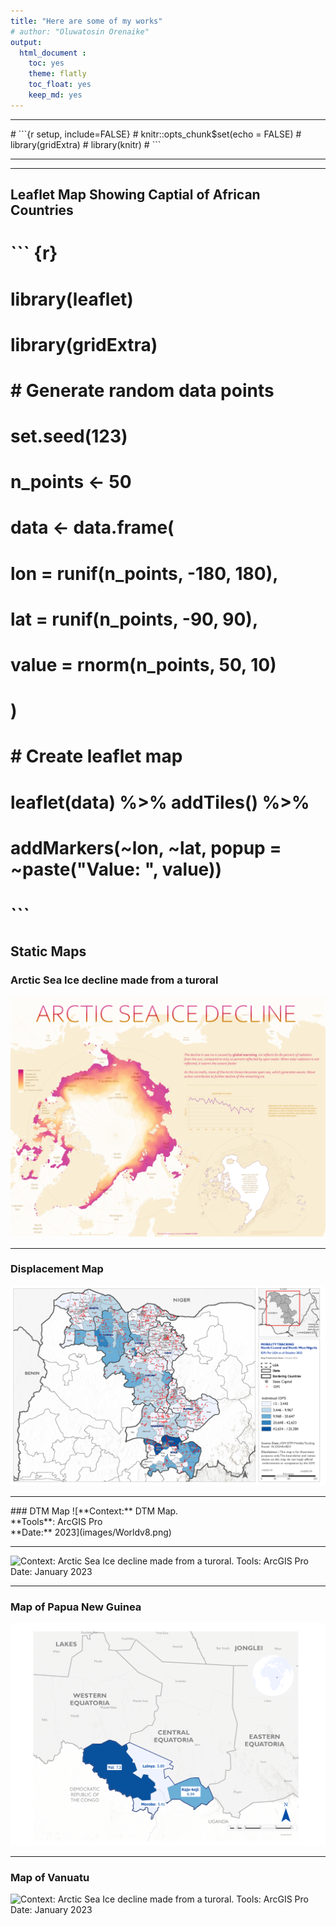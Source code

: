 ```yaml
---
title: "Here are some of my works"
# author: "Oluwatosin Orenaike"
output: 
  html_document :
    toc: yes
    theme: flatly
    toc_float: yes
    keep_md: yes
---
```


<hr>
# ```{r setup, include=FALSE}
# knitr::opts_chunk$set(echo = FALSE)
# library(gridExtra)
# library(knitr)
# ```

<!-- ## ArGIS Online -->
<!-- <iframe src="https://www.arcgis.com/apps/mapviewer/index.html?webmap=f2c20e15bd7a430a9bd24b8413291b97" width="100%" height="500"></iframe> -->

<hr>
<hr>


## Leaflet Map Showing Captial of African Countries
# ``` {r}
# library(leaflet)
# library(gridExtra)
#
# # Generate random data points
# set.seed(123)
# n_points <- 50
# data <- data.frame(
#   lon = runif(n_points, -180, 180),
#   lat = runif(n_points, -90, 90),
#   value = rnorm(n_points, 50, 10)
# )
#
# # Create leaflet map
# leaflet(data) %>% addTiles() %>%
#   addMarkers(~lon, ~lat, popup = ~paste("Value: ", value))
#
# ```


## Static Maps 
### Arctic Sea Ice decline made from a turoral
![**Context:** Arctic Sea Ice decline made from a turoral. <br> **Tools**: ArcGIS Pro <br>**Date:** 2023](images/Arctic.png)
<hr>

### Displacement Map
![**Context:** Displacement Map. <br> **Tools**: ArcGIS Pro <br>**Date:** 2023](images/idps.png)
<hr>
### DTM Map
![**Context:** DTM Map. <br> **Tools**: ArcGIS Pro <br>**Date:** 2023](images/Worldv8.png)
<hr>

![**Context:** Arctic Sea Ice decline made from a turoral. <br> **Tools**: ArcGIS Pro <br>**Date:** January 2023](images/PPG3.png)
<hr>

### Map of Papua New  Guinea
![**Context:** Arctic Sea Ice decline made from a turoral. <br> **Tools**: ArcGIS Pro <br>**Date:** January 2023](images/SSD4.png)
<hr>

### Map of Vanuatu
![**Context:** Arctic Sea Ice decline made from a turoral. <br> **Tools**: ArcGIS Pro <br>**Date:** January 2023](images/Vanuatu6.png)
